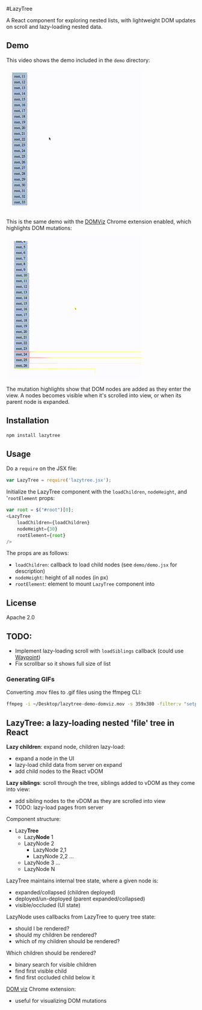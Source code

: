 #LazyTree

A React component for exploring nested lists, with lightweight DOM updates on scroll and lazy-loading nested data.

## Demo

This video shows the demo included in the `demo` directory:

![LazyTree demo](static/lazytree-demo.gif)

This is the same demo with the [DOMViz](https://github.com/paul-jean/dom-viz) Chrome extension enabled,
which highlights DOM mutations:

![LazyTree demo using the DomViz Chrome extension](static/lazytree-demo-domviz.gif)

The mutation highlights show that DOM nodes are added as they enter the view.
A nodes becomes visible when it's scrolled into view, or when its parent node is expanded.

## Installation

```bash
npm install lazytree
```

## Usage

Do a `require` on the JSX file:

```javascript
var LazyTree = require('lazytree.jsx');
```

Initialize the LazyTree component with the `loadChildren`, `nodeHeight`, and '`rootElement` props:

```javascript
var root = $("#root")[0];
<LazyTree
    loadChildren={loadChildren}
    nodeHeight={30}
    rootElement={root}
/>
```

The props are as follows:
- `loadChildren`: callback to load child nodes (see `demo/demo.jsx` for description)
- `nodeHeight`: height of all nodes (in px)
- `rootElement`: element to mount `LazyTree` component into

## License

Apache 2.0

## TODO:

- Implement lazy-loading scroll with `loadSiblings` callback
(could use [Waypoint](https://github.com/brigade/react-waypoint))
- Fix scrollbar so it shows full size of list

### Generating GIFs

Converting .mov files to .gif files using the ffmpeg CLI:

```bash
ffmpeg -i ~/Desktop/lazytree-demo-domviz.mov -s 359x380 -filter:v "setpts=0.5*PTS" -t 5 -f gif - | gifsicle --optimize=3 > lazytree-demo-domviz.gif
```

## LazyTree: a lazy-loading nested 'file' tree in React

__Lazy children__: expand node, children lazy-load:

- expand a node in the UI
- lazy-load child data from server on expand
- add child nodes to the React vDOM

__Lazy siblings__: scroll through the tree, siblings added to vDOM as they come into view:

- add sibling nodes to the vDOM as they are scrolled into view
- TODO: lazy-load pages from server

Component structure:

- Lazy**Tree**
  - Lazy**Node** 1
  - LazyNode 2
    - LazyNode 2,1
    - LazyNode 2,2
    ...
  - LazyNode 3
  ...
  - LazyNode N

LazyTree maintains internal tree state, where a given node is:

- expanded/collapsed (children deployed)
- deployed/un-deployed (parent expanded/collapsed)
- visible/occluded (UI state)

LazyNode uses callbacks from LazyTree to query tree state:

- should I be rendered?
- should my children be rendered?
- which of my children should be rendered?

Which children should be rendered?

- binary search for visible children
- find first visible child
- find first occluded child below it

[DOM viz](https://github.com/paul-jean/dom-viz) Chrome extension:

- useful for visualizing DOM mutations
